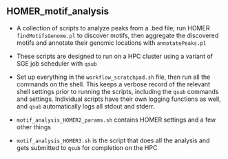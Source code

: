 ## HOMER_motif_analysis
- A collection of scripts to analyze peaks from a .bed file; run HOMER `findMotifsGenome.pl` to discover motifs, then aggregate the discovered motifs and annotate their genomic locations with `annotatePeaks.pl`

- These scripts are designed to run on a HPC cluster using a variant of SGE job scheduler with `qsub`

- Set up everything in the `workflow_scratchpad.sh` file, then run all the commands on the shell. This keeps a verbose record of the relevant shell settings prior to running the scripts, including the `qsub` commands and settings. Individual scripts have their own logging functions as well, and `qsub` automatically logs all stdout and stderr. 

- `motif_analysis_HOMER2_params.sh` contains HOMER settings and a few other things
 
- `motif_analysis_HOMER3.sh` is the script that does all the analysis and gets submitted to `qsub` for completion on the HPC
